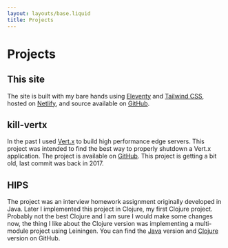 ```yaml
---
layout: layouts/base.liquid
title: Projects
---
```


# Projects

## This site

The site is built with my bare hands using <a href="https://www.11ty.dev/" target="_blank">Eleventy</a>
and <a href="https://tailwindcss.com/" target="_blank">Tailwind CSS</a>, hosted on
<a href="https://www.netlify.com/" target="_blank">Netlify</a>, and source available on
<a href="https://github.com/skanjo/samer.kanjo.net/" target="_blank">GitHub</a>.

## kill-vertx

In the past I used <a href="https://vertx.io/" target="_blank">Vert.x</a> to build high performance edge servers. This
project was intended to find the best way to properly shutdown a Vert.x application. The project is available on
<a href="https://github.com/skanjo/kill-vertx" target="_blank">GitHub</a>. This project is getting a bit old, last
commit was back in 2017.

## HIPS

The project was an interview homework assignment originally developed in Java. Later I implemented this project in
Clojure, my first Clojure project. Probably not the best Clojure and I am sure I would make some changes now, the thing
I like about the Clojure version was implementing a multi-module project using Leiningen. You can find the
<a href="https://github.com/skanjo/hips-java" target="_blank">Java</a> version and
<a href="https://github.com/skanjo/hips-clj" target="_blank">Clojure</a> version on GitHub.
